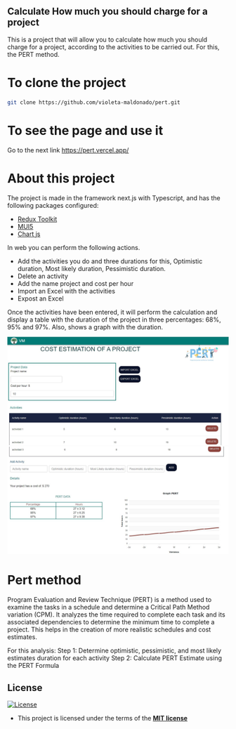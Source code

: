 ## Calculate How much you should charge for a project

This is a project that will allow you to calculate how much you should charge for a project, according to the activities to be carried out. For this, the PERT method.

# To clone the project
```sh
git clone https://github.com/violeta-maldonado/pert.git
```
# To see the page and use it
Go to the next link https://pert.vercel.app/

# About this project
The project is made in the framework next.js with Typescript, and has the following packages configured:
- [Redux Toolkit](https://redux-toolkit.js.org/)
- [MUI5](https://mui.com/getting-started/installation/)
- [Chart js](https://www.chartjs.org/docs/latest/api/)

In web you can perform the following actions.
- Add the activities you do and three durations for this, Optimistic duration, Most likely duration, Pessimistic duration.
- Delete an activity
- Add the name project and cost per hour
- Import an Excel with the activities
- Expost an Excel
 
 Once the activities have been entered, it will perform the calculation and display a table with the duration of the project in three percentages: 68%, 95% and 97%. Also, shows a graph with the duration.
 
[<img src="public/pagePert.JPG" width="600"/>](public/pagePert.JPG)
[<img src="public/pagePert2.JPG" width="600"/>](public/pagePert2.JPG)

# Pert method
Program Evaluation and Review Technique (PERT) is a method used to examine the tasks in a schedule and determine a Critical Path Method variation (CPM). It analyzes the time required to complete each task and its associated dependencies to determine the minimum time to complete a project. This helps in the creation of more realistic schedules and cost estimates.

For this analysis: 
Step 1: Determine optimistic, pessimistic, and most likely estimates duration for each activity
Step 2: Calculate PERT Estimate using the PERT Formula

## License

[![License](http://img.shields.io/:license-mit-blue.svg?style=flat-square)](http://badges.mit-license.org)

- This project is licensed under the terms of the **[MIT license](LICENSE)**
